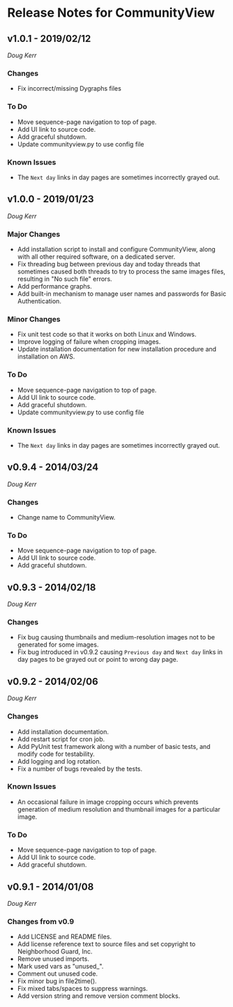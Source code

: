 # Release Notes for CommunityView #

## v1.0.1 - 2019/02/12
_Doug Kerr_

### Changes

- Fix incorrect/missing Dygraphs files

### To Do

* Move sequence-page navigation to top of page.
* Add UI link to source code.
* Add graceful shutdown.
* Update communityview.py to use config file

### Known Issues

* The `Next day` links in day pages are sometimes incorrectly grayed out.

## v1.0.0 - 2019/01/23
_Doug Kerr_

### Major Changes

- Add installation script to install and configure CommunityView, along with
all other required software, on a dedicated server.
- Fix threading bug between previous day and today threads that sometimes
caused both threads to try to process the same images files, resulting
in "No such file" errors.
- Add performance graphs.
- Add built-in mechanism to manage user names and passwords
for Basic Authentication.

### Minor Changes

- Fix unit test code so that it works on both Linux and Windows.
- Improve logging of failure when cropping images.
- Update installation documentation for new installation procedure and
installation on AWS.

### To Do

* Move sequence-page navigation to top of page.
* Add UI link to source code.
* Add graceful shutdown.
* Update communityview.py to use config file

### Known Issues

* The `Next day` links in day pages are sometimes incorrectly grayed out.

## v0.9.4 - 2014/03/24 ##
_Doug Kerr_

### Changes

* Change name to CommunityView.

### To Do

* Move sequence-page navigation to top of page.
* Add UI link to source code.
* Add graceful shutdown.

## v0.9.3 - 2014/02/18 ##
_Doug Kerr_

### Changes

* Fix bug causing thumbnails and medium-resolution images not to be generated for some images.
* Fix bug introduced in v0.9.2 causing `Previous day` and `Next day` links in day pages to be grayed out or point to wrong day page.

## v0.9.2 - 2014/02/06
_Doug Kerr_

### Changes

* Add installation documentation.
* Add restart script for cron job.
* Add PyUnit test framework along with a number of basic tests, and modify code for testability.
* Add logging and log rotation.
* Fix a number of bugs revealed by the tests.

### Known Issues

* An occasional failure in image cropping occurs which prevents generation of medium resolution and thumbnail images for a particular image.

### To Do

* Move sequence-page navigation to top of page.
* Add UI link to source code.
* Add graceful shutdown.


## v0.9.1 - 2014/01/08
_Doug Kerr_

###  Changes from v0.9

* Add LICENSE and README files.
* Add license reference text to source files and set copyright to Neighborhood Guard, Inc.
* Remove unused imports.
* Mark used vars as "unused_".
* Comment out unused code.
* Fix minor bug in file2time().
* Fix mixed tabs/spaces to suppress warnings.
* Add version string and remove version comment blocks.
